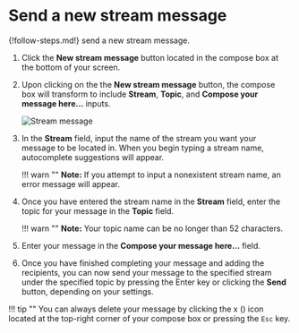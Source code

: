 # Send a new stream message

{!follow-steps.md!} send a new stream message.

1. Click the **New stream message** button located in the compose box at the
bottom of your screen.

2. Upon clicking on the the **New stream message** button, the compose box
will transform to include **Stream**, **Topic**, and
**Compose your message here...** inputs.

    ![Stream message](/static/images/help/new-stream.png)

3. In the **Stream** field, input the name of the stream you want your
message to be located in. When you begin typing a stream name,
autocomplete suggestions will appear.

    !!! warn ""
        **Note:** If you attempt to input a nonexistent stream name, an
        error message will appear.

4. Once you have entered the stream name in the **Stream** field, enter the
topic for your message in the **Topic** field.

    !!! warn ""
        **Note:** Your topic name can be no longer than 52 characters.

5. Enter your message in the **Compose your message here...** field.

6. Once you have finished completing your message and adding the recipients,
you can now send your message to the specified stream under the specified
topic by pressing the Enter key or clicking the **Send** button, depending
on your settings.

!!! tip ""
    You can always delete your message by clicking the x (<i
    class="icon-vector-remove"></i>) icon located at the top-right corner of
    your compose box or pressing the `Esc` key.

